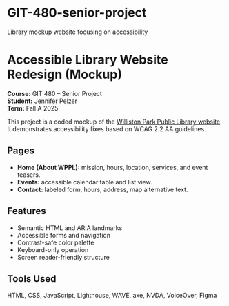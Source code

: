 # GIT-480-senior-project

Library mockup website focusing on accessibility

# Accessible Library Website Redesign (Mockup)

**Course:** GIT 480 – Senior Project  
**Student:** Jennifer Pelzer  
**Term:** Fall A 2025

This project is a coded mockup of the [Williston Park Public Library website](https://willistonparklibrary.org/).  
It demonstrates accessibility fixes based on WCAG 2.2 AA guidelines.

## Pages

- **Home (About WPPL):** mission, hours, location, services, and event teasers.
- **Events:** accessible calendar table and list view.
- **Contact:** labeled form, hours, address, map alternative text.

## Features

- Semantic HTML and ARIA landmarks
- Accessible forms and navigation
- Contrast-safe color palette
- Keyboard-only operation
- Screen reader-friendly structure

## Tools Used

HTML, CSS, JavaScript, Lighthouse, WAVE, axe, NVDA, VoiceOver, Figma
